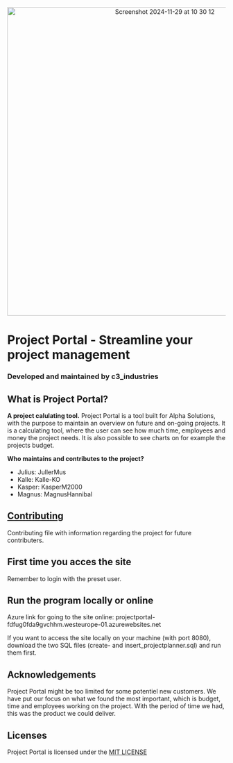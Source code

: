
<div align=center> <img width="711" alt="Screenshot 2024-11-29 at 10 30 12" src="https://github.com/user-attachments/assets/3fbb84d2-3132-4b13-ab84-5f74c34ae802"> </div>

# Project Portal - Streamline your project management

### Developed and maintained by c3_industries 

## What is Project Portal?
**A project calulating tool.**
Project Portal is a tool built for Alpha Solutions, with the purpose to maintain an overview on future and on-going projects. It is a calculating tool, where the user can see how much time, employees and money the project needs. It is also possible to see charts on for example the projects budget.

**Who maintains and contributes to the project?** 
* Julius: JullerMus
* Kalle: Kalle-KO
* Kasper: KasperM2000
* Magnus: MagnusHannibal

## [Contributing](https://github.com/Pokkenslageren/Project-Portal/blob/c9c226bfbd3e6422e16576990c4d0ecfb590e86f/CONTRIBUTING.md)
Contributing file with information regarding the project for future contributers. 

## First time you acces the site
Remember to login with the preset user.

## Run the program locally or online
Azure link for going to the site online: projectportal-fdfug0fda9gvchhm.westeurope-01.azurewebsites.net
<div>
If you want to access the site locally on your machine (with port 8080), download the two SQL files (create- and insert_projectplanner.sql) and run them first. 

## Acknowledgements
Project Portal might be too limited for some potentiel new customers. We have put our focus on what we found the most important, which is budget, time and employees working on the project. With the period of time we had, this was the product we could deliver.

## Licenses
Project Portal is licensed under the [MIT LICENSE](https://github.com/Pokkenslageren/Project-Portal/blob/af368015d034cb22638c9c3b1e937cb1b44cf8e8/LICENSE)
